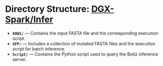 
# Directory Structure: [DGX-Spark/Infer](https://github.com/KempnerInstitute/boltz/tree/main/kempner_workflow/DGX-Spark/Infer)

- **`6DW1/`** — Contains the input FASTA file and the corresponding execution script.
- **`GFP/`** — Includes a collection of mutated FASTA files and the execution script for batch inference.
- **`Script/`** — Contains the Python script used to query the Boltz inference server.
